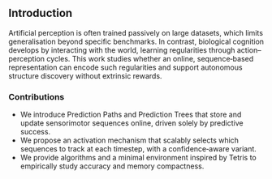## Introduction

Artificial perception is often trained passively on large datasets, which limits generalisation beyond specific benchmarks. In contrast, biological cognition develops by interacting with the world, learning regularities through action–perception cycles. This work studies whether an online, sequence‑based representation can encode such regularities and support autonomous structure discovery without extrinsic rewards.

### Contributions

* We introduce Prediction Paths and Prediction Trees that store and update sensorimotor sequences online, driven solely by predictive success.
* We propose an activation mechanism that scalably selects which sequences to track at each timestep, with a confidence‑aware variant.
* We provide algorithms and a minimal environment inspired by Tetris to empirically study accuracy and memory compactness.